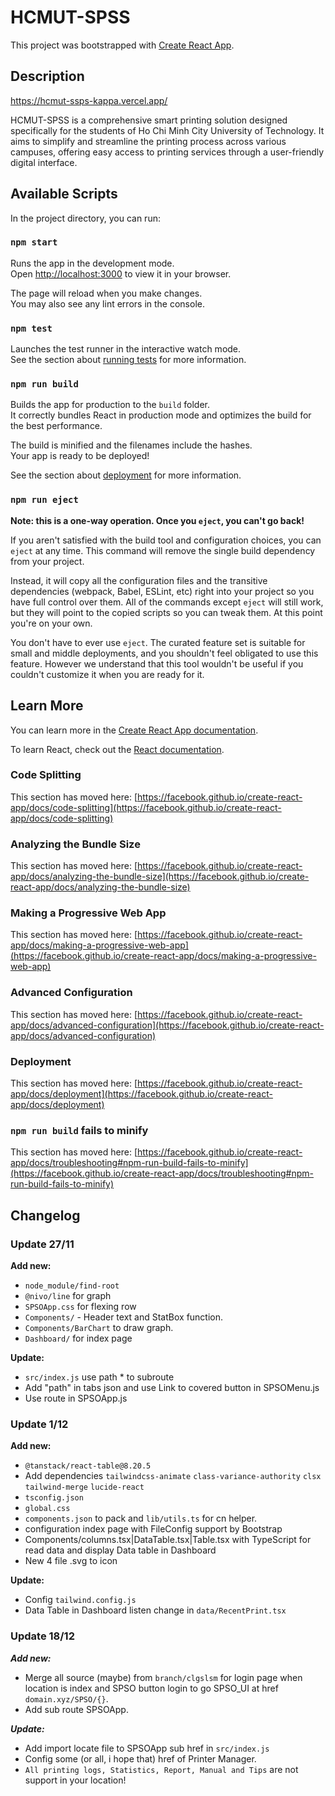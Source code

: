 # HCMUT-SPSS

This project was bootstrapped with [Create React App](https://github.com/facebook/create-react-app).

## Description
https://hcmut-ssps-kappa.vercel.app/

HCMUT-SPSS is a comprehensive smart printing solution designed specifically for the students of Ho Chi Minh City University of Technology. It aims to simplify and streamline the printing process across various campuses, offering easy access to printing services through a user-friendly digital interface.

## Available Scripts

In the project directory, you can run:

### `npm start`

Runs the app in the development mode.\
Open [http://localhost:3000](http://localhost:3000) to view it in your browser.

The page will reload when you make changes.\
You may also see any lint errors in the console.

### `npm test`

Launches the test runner in the interactive watch mode.\
See the section about [running tests](https://facebook.github.io/create-react-app/docs/running-tests) for more information.

### `npm run build`

Builds the app for production to the `build` folder.\
It correctly bundles React in production mode and optimizes the build for the best performance.

The build is minified and the filenames include the hashes.\
Your app is ready to be deployed!

See the section about [deployment](https://facebook.github.io/create-react-app/docs/deployment) for more information.

### `npm run eject`

**Note: this is a one-way operation. Once you `eject`, you can't go back!**

If you aren't satisfied with the build tool and configuration choices, you can `eject` at any time. This command will remove the single build dependency from your project.

Instead, it will copy all the configuration files and the transitive dependencies (webpack, Babel, ESLint, etc) right into your project so you have full control over them. All of the commands except `eject` will still work, but they will point to the copied scripts so you can tweak them. At this point you're on your own.

You don't have to ever use `eject`. The curated feature set is suitable for small and middle deployments, and you shouldn't feel obligated to use this feature. However we understand that this tool wouldn't be useful if you couldn't customize it when you are ready for it.

## Learn More

You can learn more in the [Create React App documentation](https://facebook.github.io/create-react-app/docs/getting-started).

To learn React, check out the [React documentation](https://reactjs.org/).

### Code Splitting

This section has moved here: [https://facebook.github.io/create-react-app/docs/code-splitting](https://facebook.github.io/create-react-app/docs/code-splitting)

### Analyzing the Bundle Size

This section has moved here: [https://facebook.github.io/create-react-app/docs/analyzing-the-bundle-size](https://facebook.github.io/create-react-app/docs/analyzing-the-bundle-size)

### Making a Progressive Web App

This section has moved here: [https://facebook.github.io/create-react-app/docs/making-a-progressive-web-app](https://facebook.github.io/create-react-app/docs/making-a-progressive-web-app)

### Advanced Configuration

This section has moved here: [https://facebook.github.io/create-react-app/docs/advanced-configuration](https://facebook.github.io/create-react-app/docs/advanced-configuration)

### Deployment

This section has moved here: [https://facebook.github.io/create-react-app/docs/deployment](https://facebook.github.io/create-react-app/docs/deployment)

### `npm run build` fails to minify

This section has moved here: [https://facebook.github.io/create-react-app/docs/troubleshooting#npm-run-build-fails-to-minify](https://facebook.github.io/create-react-app/docs/troubleshooting#npm-run-build-fails-to-minify)


## Changelog

### Update 27/11
**Add new:**
- `node_module/find-root`
- `@nivo/line` for graph
- `SPSOApp.css` for flexing row
- `Components/` - Header text and StatBox function. 
- `Components/BarChart` to draw graph.
- `Dashboard/` for index page

**Update:**
- `src/index.js` use path * to subroute
- Add "path" in tabs json and use Link to covered button in SPSOMenu.js
- Use route in SPSOApp.js

### Update 1/12
**Add new:**
- `@tanstack/react-table@8.20.5`
- Add dependencies `tailwindcss-animate` `class-variance-authority` `clsx` `tailwind-merge` `lucide-react`
- `tsconfig.json`
- `global.css`
- `components.json` to pack and `lib/utils.ts` for cn helper.
- configuration index page with FileConfig support by Bootstrap
- Components/columns.tsx|DataTable.tsx|Table.tsx with TypeScript for read data and display Data table in Dashboard
- New 4 file .svg to icon


**Update:**
- Config `tailwind.config.js`
- Data Table in Dashboard listen change in `data/RecentPrint.tsx`

### Update 18/12
***Add new:***
- Merge all source (maybe) from `branch/clgslsm` for login page when location is index and SPSO button login to go SPSO_UI at href `domain.xyz/SPSO/{}`.
- Add sub route SPSOApp.

***Update:***
- Add import locate file to SPSOApp sub href in `src/index.js`
- Config some (or all, i hope that) href of Printer Manager.
- `All printing logs, Statistics, Report, Manual and Tips` are not support in your location!